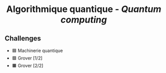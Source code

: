 <div align="center">
  <h1>Algorithmique quantique - <i>Quantum computing</i></h1>
</div>

## Challenges
- 🟦 Machinerie quantique
- 🟩 Grover [1/2]
- 🟧 Grover [2/2]